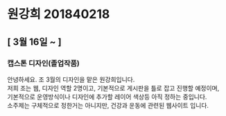 # 원강희 201840218

## [ 3월 16일 ~ ]
### 캡스톤 디자인(졸업작품)
안녕하세요. 조 3월의 디자인을 맡은 원강희입니다.<br>
저희 조는 웹, 디자인 역할 2명이고, 기본적으로 게시판을 틀로 잡고 진행할 예정이며,<br>
기본적으로 운영방식이나 디자인에 추가할 레이어 색상등 아직 정하는 중입니다.<br>
소주제는 구체적으로 정한거는 아니지만, 건강과 운동에 관련된 웹사이트 입니다.<br>


